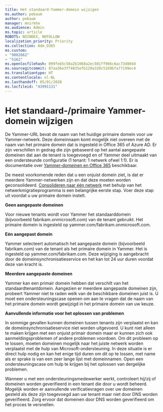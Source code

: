 ```yaml
---
title: Het standaard-Yammer-domein wijzigen
ms.author: pebaum
author: pebaum
manager: mnirkhe
ms.audience: Admin
ms.topic: article
ROBOTS: NOINDEX, NOFOLLOW
localization_priority: Priority
ms.collection: Adm_O365
ms.custom:
- "9002662"
- "5162"
ms.openlocfilehash: 099feb5c58a2b1068a2ec501ff966c6ac73d804d
ms.sourcegitcommit: 87aa36e3ff4835efb120a320c5169bfa77199ec4
ms.translationtype: HT
ms.contentlocale: nl-NL
ms.lasthandoff: 05/01/2020
ms.locfileid: "43991131"
---
```

# <a name="changing-the-defaultprimary-yammer-domain"></a>Het standaard-/primaire Yammer-domein wijzigen

De Yammer-URL bevat de naam van het huidige primaire domein voor uw Yammer-netwerk. Deze domeinnaam komt mogelijk niet overeen met de naam van het primaire domein dat is ingesteld in Office 365 of Azure AD. Er zijn verschillen in gedrag die zijn gebaseerd op het aantal aangepaste domeinen dat aan de tenant is toegevoegd en of Yammer deel uitmaakt van een ondersteunde configuratie (1 tenant: 1 netwerk ofwel 1:1). Er is documentatie over [Yammer-domeinen en Office 365](https://docs.microsoft.com/yammer/configure-your-yammer-network/manage-yammer-domains) beschikbaar.

De meest voorkomende reden dat u een onjuist domein ziet, is dat er meerdere Yammer-netwerken zijn en dat deze moeten worden geconsolideerd. [Consolideren naar één netwerk](https://docs.microsoft.com/yammer/configure-your-yammer-network/consolidate-multiple-yammer-networks) met behulp van het netwerkmigratieprogramma is een belangrijke eerste stap. Voer deze stap uit voordat u uw primaire domein instelt.

**Geen aangepaste domeinen**

Voor nieuwe tenants wordt voor Yammer het standaarddomein (bijvoorbeeld fabrikam.onmicrosoft.com) van de tenant gebruikt. Het primaire domein is ingesteld op yammer.com/fabrikam.onmicrosoft.com.

**Eén aangepast domein**

Yammer selecteert automatisch het aangepaste domein (bijvoorbeeld fabrikam.com) van de tenant als het primaire domein in Yammer. Het is ingesteld op yammer.com/fabrikam.com. Deze wijziging is aangebracht door de domeinsynchronisatieservice en het kan tot 24 uur duren voordat deze van kracht is.

**Meerdere aangepaste domeinen**

Yammer kan een primair domein hebben dat verschilt van het standaardtenantdomein. Aangezien er meerdere aangepaste domeinen zijn, probeert Yammer niet te raden welk van de beschikbare domeinen juist is. U moet een ondersteuningscase openen om aan te vragen dat de naam van het primaire domein wordt gewijzigd in het primaire domein van uw keuze.

**Aanvullende informatie voor het oplossen van problemen**

In sommige gevallen kunnen domeinen tussen tenants zijn verplaatst en kan de domeinsynchronisatieservice niet worden uitgevoerd. U kunt niet alleen te maken krijgen met een onjuist primair domein maar er kunnen zich ook aanmeldingsproblemen of andere problemen voordoen. Om dit probleem op te lossen, moeten domeinen mogelijk naar het juiste netwerk worden verplaatst met de hulp van Microsoft-ondersteuning. In deze situatie is er direct hulp nodig en kan het enige tijd duren om dit op te lossen, met name als er sprake is van een zeer lange lijst met domeinnamen. Open een ondersteuningscase om hulp te krijgen bij het oplossen van dergelijke problemen.

Wanneer u met een ondersteuningsmedewerker werkt, controleert hij/zij of domeinen worden geverifieerd in een tenant die door u wordt beheerd. Mogelijk worden er aanvullende verificatievragen over uw domeinen gesteld als deze zijn toegevoegd aan uw tenant maar niet door DNS worden geverifieerd. Zorg ervoor dat domeinen door DNS worden geverifieerd om het proces te versnellen.
